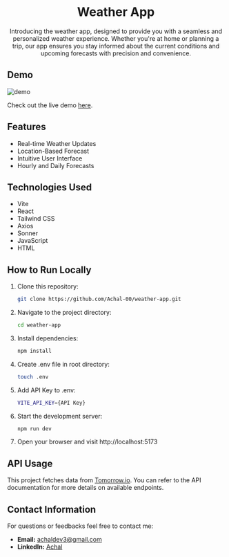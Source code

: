 <h1 align='center'>Weather App</h1>
<p align='center'>Introducing the weather app, designed to provide you with a seamless and personalized weather experience. Whether you're at home or planning a trip, our app ensures you stay informed about the current conditions and upcoming forecasts with precision and convenience.</p>

## Demo

![demo](https://github.com/Achal-00/weather-app/assets/106076516/c129a1d6-c296-47d5-ac63-367131400866)

Check out the live demo [here](https://achal-00.github.io/weather-app/).

## Features

- Real-time Weather Updates
- Location-Based Forecast
- Intuitive User Interface
- Hourly and Daily Forecasts

## Technologies Used

- Vite
- React
- Tailwind CSS
- Axios
- Sonner
- JavaScript
- HTML

## How to Run Locally

1. Clone this repository:
   ```bash
   git clone https://github.com/Achal-00/weather-app.git

2. Navigate to the project directory:
   ```bash
   cd weather-app

3. Install dependencies:
   ```bash
   npm install

4. Create .env file in root directory:
   ```bash
   touch .env

5. Add API Key to .env:
   ```bash
   VITE_API_KEY={API Key}

6. Start the development server:
   ```bash
   npm run dev

7. Open your browser and visit http://localhost:5173

## API Usage

This project fetches data from [Tomorrow.io](https://tomorrow.io). You can refer to the API documentation for more details on available endpoints.

## Contact Information

For questions or feedbacks feel free to contact me:

- **Email:** achaldev3@gmail.com
- **LinkedIn:** [Achal](https://www.linkedin.com/in/-achal/)
